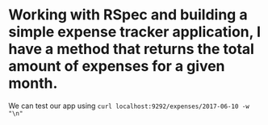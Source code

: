 # Working with RSpec and building a simple expense tracker application, I have a method that returns the total amount of expenses for a given month. 

We can test our app using
`curl localhost:9292/expenses/2017-06-10 -w "\n"`